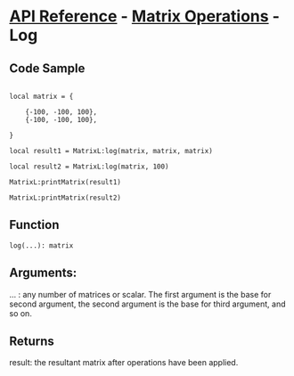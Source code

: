 # [API Reference](../../API.md) - [Matrix Operations](../MatrixOperations.md) - Log

## Code Sample

```

local matrix = {
	
	{-100, -100, 100},
	{-100, -100, 100},

}

local result1 = MatrixL:log(matrix, matrix, matrix)

local result2 = MatrixL:log(matrix, 100)

MatrixL:printMatrix(result1)

MatrixL:printMatrix(result2)

```
## Function

```
log(...): matrix
```

## Arguments:

… : any number of matrices or scalar. The first argument is the base for second argument, the second argument is the base for third argument, and so on.

## Returns

result: the resultant matrix after operations have been applied.
